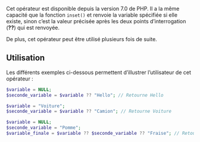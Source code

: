 Cet opérateur est disponible depuis la version 7.0 de PHP. Il a la même capacité que la fonction ```inset()``` et renvoie la variable spécifiée si elle existe, sinon c’est la valeur précisée après les deux points d’interrogation (**??**) qui est renvoyée.

De plus, cet opérateur peut être utilisé plusieurs fois de suite. 

## Utilisation

Les différents exemples ci-dessous permettent d’illustrer l’utilisateur de cet opérateur :

```php
$variable = NULL;
$seconde_variable = $variable ?? "Hello"; // Retourne Hello

$variable = "Voiture";
$seconde_variable = $variable ?? "Camion"; // Retourne Voiture

$variable = NULL;
$seconde_variable = "Pomme";
$variable_finale = $variable ?? $seconde_variable ?? "Fraise"; // Retourne Pomme
```
